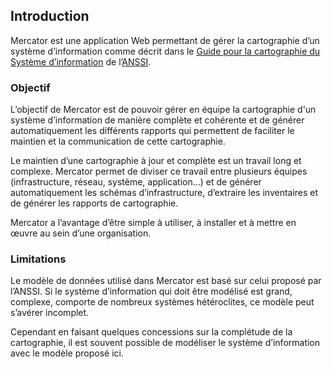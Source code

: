 ## Introduction

Mercator est une application Web permettant de gérer la cartographie d’un système d’information comme
décrit dans le [Guide pour la cartographie du Système d’information](https://cyber.gouv.fr/guide/cartographie-du-systeme-dinformation)
de l’[ANSSI](https://cyber.gouv.fr).

### Objectif

L’objectif de Mercator est de pouvoir gérer en équipe la cartographie d'un système d’information de manière complète et cohérente et de générer automatiquement les différents rapports qui permettent de faciliter le maintien et la communication de cette cartographie.

Le maintien d’une cartographie à jour et complète est un travail long et complexe. Mercator permet de diviser ce travail entre plusieurs équipes (infrastructure, réseau, système, application...) et de générer automatiquement les schémas d’infrastructure, d’extraire les inventaires et de générer les rapports de cartographie.

Mercator a l’avantage d’être simple à utiliser, à installer et à mettre en œuvre au sein d’une organisation.

### Limitations

Le modèle de données utilisé dans Mercator est basé sur celui proposé par l’ANSSI. Si le système d’information qui doit être modélisé est grand, complexe, comporte de nombreux systèmes hétéroclites, ce modèle peut s’avérer incomplet.

Cependant en faisant quelques concessions sur la complétude de la cartographie, il est souvent possible de modéliser le système d’information avec le modèle proposé ici.
